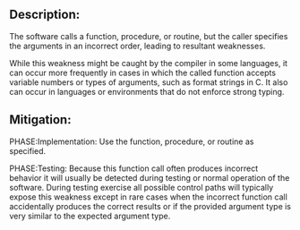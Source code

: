 ## Description:

The software calls a function, procedure, or routine, but the caller specifies the arguments in an incorrect order, leading to resultant weaknesses.

While this weakness might be caught by the compiler in some languages, it can occur more frequently in cases in which the called function accepts variable numbers or types of arguments, such as format strings in C. It also can occur in languages or environments that do not enforce strong typing.

## Mitigation:


PHASE:Implementation:
Use the function, procedure, or routine as specified.

PHASE:Testing:
Because this function call often produces incorrect behavior it will usually be detected during testing or normal operation of the software. During testing exercise all possible control paths will typically expose this weakness except in rare cases when the incorrect function call accidentally produces the correct results or if the provided argument type is very similar to the expected argument type.

